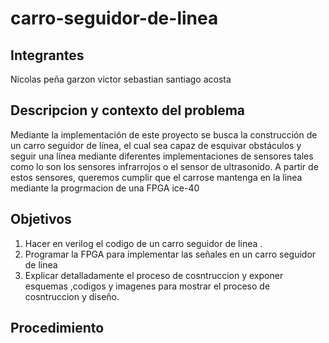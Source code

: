 # carro-seguidor-de-linea

## Integrantes
Nicolas peña garzon
victor sebastian santiago acosta 
## Descripcion y contexto del problema
Mediante la implementación de este proyecto se busca la construcción de un carro seguidor de línea, el cual sea capaz de esquivar obstáculos y seguir una línea mediante diferentes implementaciones de sensores tales como lo son los sensores infrarrojos o el sensor de ultrasonido. A partir de estos sensores, queremos cumplir que el carrose mantenga en la linea mediante la progrmacion de una FPGA ice-40
## Objetivos
1. Hacer en verilog el codigo de un carro seguidor de linea .
2. Programar la FPGA para implementar las señales en un carro seguidor de linea
3. Explicar detalladamente el proceso de cosntruccion y exponer esquemas ,codigos y imagenes para mostrar el proceso de cosntruccion y diseño. 
## Procedimiento



